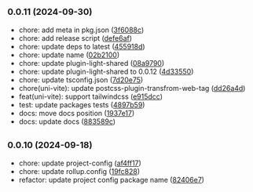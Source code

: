 ## <small>0.0.11 (2024-09-30)</small>

* chore: add meta in pkg.json ([3f6088c](https://github.com/novlan1/plugin-light/commits/3f6088c))
* chore: add release script ([defe6af](https://github.com/novlan1/plugin-light/commits/defe6af))
* chore: update deps to latest ([455918d](https://github.com/novlan1/plugin-light/commits/455918d))
* chore: update name ([02b2100](https://github.com/novlan1/plugin-light/commits/02b2100))
* chore: update plugin-light-shared ([08a9790](https://github.com/novlan1/plugin-light/commits/08a9790))
* chore: update plugin-light-shared to 0.0.12 ([4d33550](https://github.com/novlan1/plugin-light/commits/4d33550))
* chore: update tsconfig.json ([7d20e75](https://github.com/novlan1/plugin-light/commits/7d20e75))
* chore(uni-vite): update postcss-plugin-transfrom-web-tag ([dd26a4d](https://github.com/novlan1/plugin-light/commits/dd26a4d))
* feat(uni-vite): support tailwindcss ([e915dcc](https://github.com/novlan1/plugin-light/commits/e915dcc))
* test: update packages tests ([4897b59](https://github.com/novlan1/plugin-light/commits/4897b59))
* docs: move docs position ([1937e17](https://github.com/novlan1/plugin-light/commits/1937e17))
* docs: update docs ([883589c](https://github.com/novlan1/plugin-light/commits/883589c))



## <small>0.0.10 (2024-09-18)</small>

* chore: update project-config ([af4ff17](https://github.com/novlan1/plugin-light/commits/af4ff17))
* chore: update rollup.config ([19fc828](https://github.com/novlan1/plugin-light/commits/19fc828))
* refactor: update project config package name ([82406e7](https://github.com/novlan1/plugin-light/commits/82406e7))



